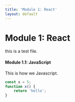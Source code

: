 ```yaml
---
title: 'Module 1: React'
layout: default
---
```

# Module 1: React

this is a test file.

#### Module 1.1: JavaScript

This is how we Javascript.

```js
const x = 5;
function x() {
    return 'hello';
}
```
